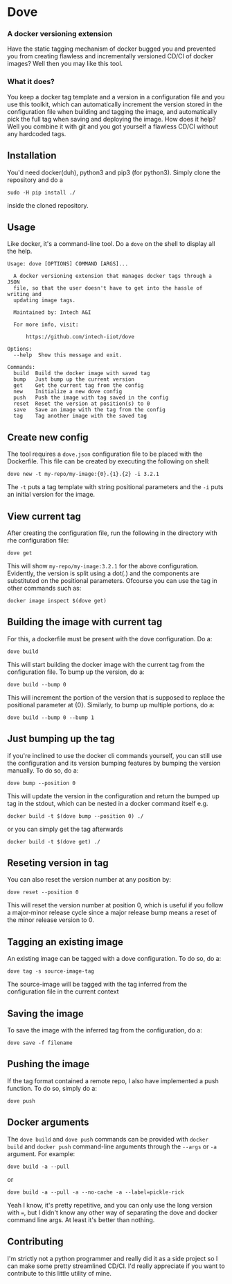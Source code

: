 # Dove
### A docker versioning extension

Have the static tagging mechanism of docker bugged you and prevented you from creating flawless and incrementally versioned CD/CI of docker images? Well then you may like this tool. 

### What it does?

You keep a docker tag template and a version in a configuration file and you use this toolkit, which can automatically increment the version stored in the configuration file when building and tagging the image, and automatically pick the full tag when saving and deploying the image. How does it help? Well you combine it with git and you got yourself a flawless CD/CI without any hardcoded tags.

## Installation

You'd need docker(duh), python3 and pip3 (for python3). Simply clone the repository and do a
```
sudo -H pip install ./
```
inside the cloned repository.

## Usage

Like docker, it's a command-line tool. Do a `dove` on the shell to display all the help.

```
Usage: dove [OPTIONS] COMMAND [ARGS]...

  A docker versioning extension that manages docker tags through a JSON
  file, so that the user doesn't have to get into the hassle of writing and
  updating image tags.

  Maintained by: Intech A&I

  For more info, visit:

      https://github.com/intech-iiot/dove

Options:
  --help  Show this message and exit.

Commands:
  build  Build the docker image with saved tag
  bump   Just bump up the current version
  get    Get the current tag from the config
  new    Initialize a new dove config
  push   Push the image with tag saved in the config
  reset  Reset the version at position(s) to 0
  save   Save an image with the tag from the config
  tag    Tag another image with the saved tag

```

## Create new config

The tool requires a `dove.json` configuration file to be placed with the Dockerfile. This file can be created by executing the following on shell:

```
dove new -t my-repo/my-image:{0}.{1}.{2} -i 3.2.1
```

The `-t` puts a tag template with string positional parameters and the `-i` puts an initial version for the image.

## View current tag

After creating the configuration file, run the following in the directory with rhe configuration file:

```
dove get
```

This will show `my-repo/my-image:3.2.1` for the above configuration. Evidently, the version is split using a dot(.) and the components are substituted on the positional parameters. Ofcourse you can use the tag in other commands such as: 

```
docker image inspect $(dove get)
```


## Building the image with current tag

For this, a dockerfile must be present with the dove configuration. Do a:

```
dove build
```

This will start building the docker image with the current tag from the configuration file. To bump up the version, do a:

```
dove build --bump 0
```

This will increment the portion of the version that is supposed to replace the positional parameter at {0}. Similarly, to bump up multiple portions, do a:

```
dove build --bump 0 --bump 1
```

## Just bumping up the tag

if you're inclined to use the docker cli commands yourself, you can still use the configuration and its version bumping features by bumping the version manually. To do so, do a:

```
dove bump --position 0
```

This will update the version in the configuration and return the bumped up tag in the stdout, which can be nested in a docker command itself e.g.

```
docker build -t $(dove bump --position 0) ./
```

or you can simply get the tag afterwards

```
docker build -t $(dove get) ./
```

## Reseting version in tag

You can also reset the version number at any position by:

```
dove reset --position 0
```

This will reset the version number at position 0, which is useful if you follow a major-minor release cycle since a major release bump means a reset of the minor release version to 0.

## Tagging an existing image

An existing image can be tagged with a dove configuration. To do so, do a:

```
dove tag -s source-image-tag
```

The source-image will be tagged with the tag inferred from the configuration file in the current context

## Saving the image

To save the image with the inferred tag from the configuration, do a:

```
dove save -f filename
```

## Pushing the image

If the tag format contained a remote repo, I also have implemented a push function. To do so, simply do a:

```
dove push
```

## Docker arguments

The `dove build` and `dove push` commands can be provided with `docker build` and `docker push` command-line arguments through the `--args` or `-a` argument. For example:

```
dove build -a --pull
```

or 

```
dove build -a --pull -a --no-cache -a --label=pickle-rick
```

Yeah I know, it's pretty repetitive, and you can only use the long version with `=`, but I didn't know any other way of separating the dove and docker command line args. At least it's better than nothing.

## Contributing

I'm strictly not a python programmer and really did it as a side project so I can make some pretty streamlined CD/CI. I'd really appreciate if you want to contribute to this little utility of mine.

